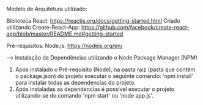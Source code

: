 Modelo de Arquitetura utilizado:

Biblioteca React: https://reactjs.org/docs/getting-started.html
Criado utilizando Create-React-App: https://github.com/facebook/create-react-app/blob/master/README.md#getting-started



Pré-requisitos:
Node.js: https://nodejs.org/en/

--> Instalação de Dependências utilizando o Node Package Manager (NPM)
1. Após instalado o Pré-requisito (Node), na pasta raiz (pasta que contém o package.json) do projeto executar o seguinte comando: 'npm install' para instalar todas as dependencias do projeto.
2. Após instaladas as dependencias é possível executar o projeto utilizando-se do comando 'npm start' ou 'node app.js'.
